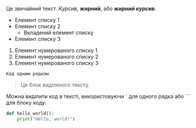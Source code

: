 
Це звичайний текст. *Курсив*, **жирний**, або ***жирний курсив***.


- Елемент списку 1
- Елемент списку 2
  - Вкладений елемент списку
- Елемент списку 3

1. Елемент нумерованого списку 1
2. Елемент нумерованого списку 2
3. Елемент нумерованого списку 3

`Код одним рядком`

> Це блок виділеного тексту.

Можна виділити код в тексті, використовуючи \` для одного рядка або \`\`\` для блоку коду:

```python
def hello_world():
    print("Hello, world!")

